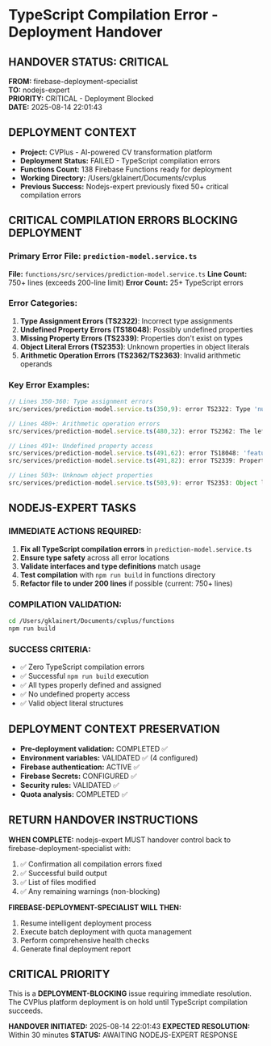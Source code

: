 # TypeScript Compilation Error - Deployment Handover

## HANDOVER STATUS: CRITICAL
**FROM:** firebase-deployment-specialist  
**TO:** nodejs-expert  
**PRIORITY:** CRITICAL - Deployment Blocked  
**DATE:** 2025-08-14 22:01:43

## DEPLOYMENT CONTEXT
- **Project:** CVPlus - AI-powered CV transformation platform
- **Deployment Status:** FAILED - TypeScript compilation errors
- **Functions Count:** 138 Firebase Functions ready for deployment
- **Working Directory:** /Users/gklainert/Documents/cvplus
- **Previous Success:** Nodejs-expert previously fixed 50+ critical compilation errors

## CRITICAL COMPILATION ERRORS BLOCKING DEPLOYMENT

### Primary Error File: `prediction-model.service.ts`
**File:** `functions/src/services/prediction-model.service.ts`
**Line Count:** 750+ lines (exceeds 200-line limit)
**Error Count:** 25+ TypeScript errors

### Error Categories:
1. **Type Assignment Errors (TS2322)**: Incorrect type assignments
2. **Undefined Property Errors (TS18048)**: Possibly undefined properties
3. **Missing Property Errors (TS2339)**: Properties don't exist on types
4. **Object Literal Errors (TS2353)**: Unknown properties in object literals
5. **Arithmetic Operation Errors (TS2362/TS2363)**: Invalid arithmetic operands

### Key Error Examples:
```typescript
// Lines 350-360: Type assignment errors
src/services/prediction-model.service.ts(350,9): error TS2322: Type 'number' is not assignable to type '{ min: number; max: number; median: number; }'.

// Lines 480+: Arithmetic operation errors  
src/services/prediction-model.service.ts(480,32): error TS2362: The left-hand side of an arithmetic operation must be of type 'any', 'number', 'bigint' or an enum type.

// Lines 491+: Undefined property access
src/services/prediction-model.service.ts(491,62): error TS18048: 'features.cvFeatures' is possibly 'undefined'.
src/services/prediction-model.service.ts(491,82): error TS2339: Property 'experienceYears' does not exist on type...

// Lines 503+: Unknown object properties
src/services/prediction-model.service.ts(503,9): error TS2353: Object literal may only specify known properties, and 'currency' does not exist in type...
```

## NODEJS-EXPERT TASKS

### IMMEDIATE ACTIONS REQUIRED:
1. **Fix all TypeScript compilation errors** in `prediction-model.service.ts`
2. **Ensure type safety** across all error locations
3. **Validate interfaces and type definitions** match usage
4. **Test compilation** with `npm run build` in functions directory
5. **Refactor file to under 200 lines** if possible (current: 750+ lines)

### COMPILATION VALIDATION:
```bash
cd /Users/gklainert/Documents/cvplus/functions
npm run build
```

### SUCCESS CRITERIA:
- ✅ Zero TypeScript compilation errors
- ✅ Successful `npm run build` execution
- ✅ All types properly defined and assigned
- ✅ No undefined property access
- ✅ Valid object literal structures

## DEPLOYMENT CONTEXT PRESERVATION
- **Pre-deployment validation:** COMPLETED ✅
- **Environment variables:** VALIDATED ✅ (4 configured)
- **Firebase authentication:** ACTIVE ✅
- **Firebase Secrets:** CONFIGURED ✅
- **Security rules:** VALIDATED ✅
- **Quota analysis:** COMPLETED ✅

## RETURN HANDOVER INSTRUCTIONS
**WHEN COMPLETE:** nodejs-expert MUST handover control back to firebase-deployment-specialist with:
1. ✅ Confirmation all compilation errors fixed
2. ✅ Successful build output
3. ✅ List of files modified
4. ✅ Any remaining warnings (non-blocking)

**FIREBASE-DEPLOYMENT-SPECIALIST WILL THEN:**
1. Resume intelligent deployment process
2. Execute batch deployment with quota management
3. Perform comprehensive health checks
4. Generate final deployment report

## CRITICAL PRIORITY
This is a **DEPLOYMENT-BLOCKING** issue requiring immediate resolution. The CVPlus platform deployment is on hold until TypeScript compilation succeeds.

**HANDOVER INITIATED:** 2025-08-14 22:01:43
**EXPECTED RESOLUTION:** Within 30 minutes
**STATUS:** AWAITING NODEJS-EXPERT RESPONSE